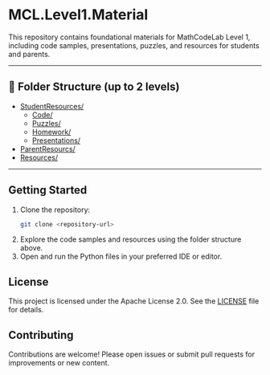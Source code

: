 
# MCL.Level1.Material

This repository contains foundational materials for MathCodeLab Level 1, including code samples, presentations, puzzles, and resources for students and parents.

---




## 📁 Folder Structure (up to 2 levels)

- [StudentResources/](StudentResources/)
    - [Code/](StudentResources/Code/)
    - [Puzzles/](StudentResources/Puzzles/)
    - [Homework/](StudentResources/Homework/)
    - [Presentations/](StudentResources/Presentations/)
- [ParentResourcs/](ParentResourcs/)
- [Resources/](RepoResources/)

---

## Getting Started

1. Clone the repository:
   ```sh
   git clone <repository-url>
   ```
2. Explore the code samples and resources using the folder structure above.
3. Open and run the Python files in your preferred IDE or editor.

## License

This project is licensed under the Apache License 2.0. See the [LICENSE](LICENSE) file for details.

## Contributing

Contributions are welcome! Please open issues or submit pull requests for improvements or new content.
